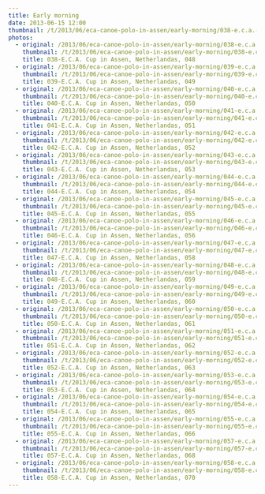 ```yaml
---
title: Early morning
date: 2013-06-15 12:00
thumbnail: /t/2013/06/eca-canoe-polo-in-assen/early-morning/038-e.c.a.-cup-in-assen-netherlandas-048.jpg
photos:
  - original: /2013/06/eca-canoe-polo-in-assen/early-morning/038-e.c.a.-cup-in-assen-netherlandas-048.jpg
    thumbnail: /t/2013/06/eca-canoe-polo-in-assen/early-morning/038-e.c.a.-cup-in-assen-netherlandas-048.jpg
    title: 038-E.C.A. Cup in Assen, Netherlandas, 048
  - original: /2013/06/eca-canoe-polo-in-assen/early-morning/039-e.c.a.-cup-in-assen-netherlandas-049.jpg
    thumbnail: /t/2013/06/eca-canoe-polo-in-assen/early-morning/039-e.c.a.-cup-in-assen-netherlandas-049.jpg
    title: 039-E.C.A. Cup in Assen, Netherlandas, 049
  - original: /2013/06/eca-canoe-polo-in-assen/early-morning/040-e.c.a.-cup-in-assen-netherlandas-050.jpg
    thumbnail: /t/2013/06/eca-canoe-polo-in-assen/early-morning/040-e.c.a.-cup-in-assen-netherlandas-050.jpg
    title: 040-E.C.A. Cup in Assen, Netherlandas, 050
  - original: /2013/06/eca-canoe-polo-in-assen/early-morning/041-e.c.a.-cup-in-assen-netherlandas-051.jpg
    thumbnail: /t/2013/06/eca-canoe-polo-in-assen/early-morning/041-e.c.a.-cup-in-assen-netherlandas-051.jpg
    title: 041-E.C.A. Cup in Assen, Netherlandas, 051
  - original: /2013/06/eca-canoe-polo-in-assen/early-morning/042-e.c.a.-cup-in-assen-netherlandas-052.jpg
    thumbnail: /t/2013/06/eca-canoe-polo-in-assen/early-morning/042-e.c.a.-cup-in-assen-netherlandas-052.jpg
    title: 042-E.C.A. Cup in Assen, Netherlandas, 052
  - original: /2013/06/eca-canoe-polo-in-assen/early-morning/043-e.c.a.-cup-in-assen-netherlandas-053.jpg
    thumbnail: /t/2013/06/eca-canoe-polo-in-assen/early-morning/043-e.c.a.-cup-in-assen-netherlandas-053.jpg
    title: 043-E.C.A. Cup in Assen, Netherlandas, 053
  - original: /2013/06/eca-canoe-polo-in-assen/early-morning/044-e.c.a.-cup-in-assen-netherlandas-054.jpg
    thumbnail: /t/2013/06/eca-canoe-polo-in-assen/early-morning/044-e.c.a.-cup-in-assen-netherlandas-054.jpg
    title: 044-E.C.A. Cup in Assen, Netherlandas, 054
  - original: /2013/06/eca-canoe-polo-in-assen/early-morning/045-e.c.a.-cup-in-assen-netherlandas-055.jpg
    thumbnail: /t/2013/06/eca-canoe-polo-in-assen/early-morning/045-e.c.a.-cup-in-assen-netherlandas-055.jpg
    title: 045-E.C.A. Cup in Assen, Netherlandas, 055
  - original: /2013/06/eca-canoe-polo-in-assen/early-morning/046-e.c.a.-cup-in-assen-netherlandas-056.jpg
    thumbnail: /t/2013/06/eca-canoe-polo-in-assen/early-morning/046-e.c.a.-cup-in-assen-netherlandas-056.jpg
    title: 046-E.C.A. Cup in Assen, Netherlandas, 056
  - original: /2013/06/eca-canoe-polo-in-assen/early-morning/047-e.c.a.-cup-in-assen-netherlandas-058.jpg
    thumbnail: /t/2013/06/eca-canoe-polo-in-assen/early-morning/047-e.c.a.-cup-in-assen-netherlandas-058.jpg
    title: 047-E.C.A. Cup in Assen, Netherlandas, 058
  - original: /2013/06/eca-canoe-polo-in-assen/early-morning/048-e.c.a.-cup-in-assen-netherlandas-059.jpg
    thumbnail: /t/2013/06/eca-canoe-polo-in-assen/early-morning/048-e.c.a.-cup-in-assen-netherlandas-059.jpg
    title: 048-E.C.A. Cup in Assen, Netherlandas, 059
  - original: /2013/06/eca-canoe-polo-in-assen/early-morning/049-e.c.a.-cup-in-assen-netherlandas-060.jpg
    thumbnail: /t/2013/06/eca-canoe-polo-in-assen/early-morning/049-e.c.a.-cup-in-assen-netherlandas-060.jpg
    title: 049-E.C.A. Cup in Assen, Netherlandas, 060
  - original: /2013/06/eca-canoe-polo-in-assen/early-morning/050-e.c.a.-cup-in-assen-netherlandas-061.jpg
    thumbnail: /t/2013/06/eca-canoe-polo-in-assen/early-morning/050-e.c.a.-cup-in-assen-netherlandas-061.jpg
    title: 050-E.C.A. Cup in Assen, Netherlandas, 061
  - original: /2013/06/eca-canoe-polo-in-assen/early-morning/051-e.c.a.-cup-in-assen-netherlandas-062.jpg
    thumbnail: /t/2013/06/eca-canoe-polo-in-assen/early-morning/051-e.c.a.-cup-in-assen-netherlandas-062.jpg
    title: 051-E.C.A. Cup in Assen, Netherlandas, 062
  - original: /2013/06/eca-canoe-polo-in-assen/early-morning/052-e.c.a.-cup-in-assen-netherlandas-063.jpg
    thumbnail: /t/2013/06/eca-canoe-polo-in-assen/early-morning/052-e.c.a.-cup-in-assen-netherlandas-063.jpg
    title: 052-E.C.A. Cup in Assen, Netherlandas, 063
  - original: /2013/06/eca-canoe-polo-in-assen/early-morning/053-e.c.a.-cup-in-assen-netherlandas-064.jpg
    thumbnail: /t/2013/06/eca-canoe-polo-in-assen/early-morning/053-e.c.a.-cup-in-assen-netherlandas-064.jpg
    title: 053-E.C.A. Cup in Assen, Netherlandas, 064
  - original: /2013/06/eca-canoe-polo-in-assen/early-morning/054-e.c.a.-cup-in-assen-netherlandas-065.jpg
    thumbnail: /t/2013/06/eca-canoe-polo-in-assen/early-morning/054-e.c.a.-cup-in-assen-netherlandas-065.jpg
    title: 054-E.C.A. Cup in Assen, Netherlandas, 065
  - original: /2013/06/eca-canoe-polo-in-assen/early-morning/055-e.c.a.-cup-in-assen-netherlandas-066.jpg
    thumbnail: /t/2013/06/eca-canoe-polo-in-assen/early-morning/055-e.c.a.-cup-in-assen-netherlandas-066.jpg
    title: 055-E.C.A. Cup in Assen, Netherlandas, 066
  - original: /2013/06/eca-canoe-polo-in-assen/early-morning/057-e.c.a.-cup-in-assen-netherlandas-068.jpg
    thumbnail: /t/2013/06/eca-canoe-polo-in-assen/early-morning/057-e.c.a.-cup-in-assen-netherlandas-068.jpg
    title: 057-E.C.A. Cup in Assen, Netherlandas, 068
  - original: /2013/06/eca-canoe-polo-in-assen/early-morning/058-e.c.a.-cup-in-assen-netherlandas-070.jpg
    thumbnail: /t/2013/06/eca-canoe-polo-in-assen/early-morning/058-e.c.a.-cup-in-assen-netherlandas-070.jpg
    title: 058-E.C.A. Cup in Assen, Netherlandas, 070
---
```

